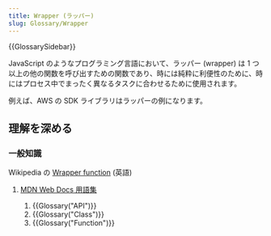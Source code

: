 ```yaml
---
title: Wrapper (ラッパー)
slug: Glossary/Wrapper
---
```


{{GlossarySidebar}}

JavaScript のようなプログラミング言語において、ラッパー (wrapper) は 1 つ以上の他の関数を呼び出すための関数であり、時には純粋に利便性のために、時にはプロセス中でまったく異なるタスクに合わせるために使用されます。

例えば、AWS の SDK ライブラリはラッパーの例になります。

## 理解を深める

### 一般知識

Wikipedia の [Wrapper function](https://en.wikipedia.org/wiki/Wrapper_function) (英語)

1. [MDN Web Docs 用語集](/ja/docs/Glossary)

   1. {{Glossary("API")}}
   2. {{Glossary("Class")}}
   3. {{Glossary("Function")}}
